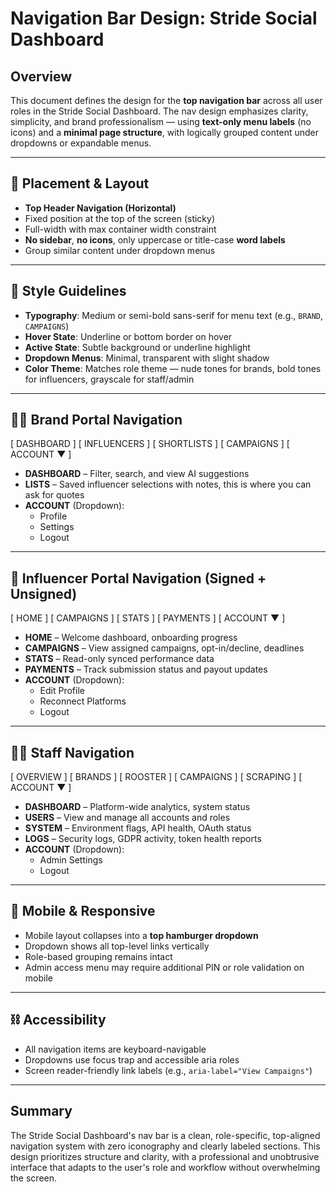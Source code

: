 # Navigation Bar Design: Stride Social Dashboard

## Overview

This document defines the design for the **top navigation bar** across all user roles in the Stride Social Dashboard. The nav design emphasizes clarity, simplicity, and brand professionalism — using **text-only menu labels** (no icons) and a **minimal page structure**, with logically grouped content under dropdowns or expandable menus.

---

## 🧭 Placement & Layout

- **Top Header Navigation (Horizontal)**
- Fixed position at the top of the screen (sticky)
- Full-width with max container width constraint
- **No sidebar**, **no icons**, only uppercase or title-case **word labels**
- Group similar content under dropdown menus

---

## 🎨 Style Guidelines

- **Typography**: Medium or semi-bold sans-serif for menu text (e.g., `BRAND`, `CAMPAIGNS`)
- **Hover State**: Underline or bottom border on hover
- **Active State**: Subtle background or underline highlight
- **Dropdown Menus**: Minimal, transparent with slight shadow
- **Color Theme**: Matches role theme — nude tones for brands, bold tones for influencers, grayscale for staff/admin

---

## 🧑‍💼 Brand Portal Navigation
[ DASHBOARD ] [ INFLUENCERS ] [ SHORTLISTS ] [ CAMPAIGNS ] [ ACCOUNT ▼ ]


- **DASHBOARD** – Filter, search, and view AI suggestions
- **LISTS** – Saved influencer selections with notes, this is where you can ask for quotes
- **ACCOUNT** (Dropdown):
  - Profile
  - Settings
  - Logout

---

## 👤 Influencer Portal Navigation (Signed + Unsigned)

[ HOME ] [ CAMPAIGNS ] [ STATS ] [ PAYMENTS ] [ ACCOUNT ▼ ]

- **HOME** – Welcome dashboard, onboarding progress
- **CAMPAIGNS** – View assigned campaigns, opt-in/decline, deadlines
- **STATS** – Read-only synced performance data
- **PAYMENTS** – Track submission status and payout updates
- **ACCOUNT** (Dropdown):
  - Edit Profile
  - Reconnect Platforms
  - Logout

---

## 🧑‍💼 Staff Navigation

[ OVERVIEW ] [ BRANDS ] [ ROOSTER ] [ CAMPAIGNS ] [ SCRAPING ] [ ACCOUNT ▼ ]

- **DASHBOARD** – Platform-wide analytics, system status
- **USERS** – View and manage all accounts and roles
- **SYSTEM** – Environment flags, API health, OAuth status
- **LOGS** – Security logs, GDPR activity, token health reports
- **ACCOUNT** (Dropdown):
  - Admin Settings
  - Logout

---

## 📱 Mobile & Responsive

- Mobile layout collapses into a **top hamburger dropdown**
- Dropdown shows all top-level links vertically
- Role-based grouping remains intact
- Admin access menu may require additional PIN or role validation on mobile

---

## ⛓️ Accessibility

- All navigation items are keyboard-navigable
- Dropdowns use focus trap and accessible aria roles
- Screen reader-friendly link labels (e.g., `aria-label="View Campaigns"`)

---

## Summary

The Stride Social Dashboard's nav bar is a clean, role-specific, top-aligned navigation system with zero iconography and clearly labeled sections. This design prioritizes structure and clarity, with a professional and unobtrusive interface that adapts to the user's role and workflow without overwhelming the screen.

